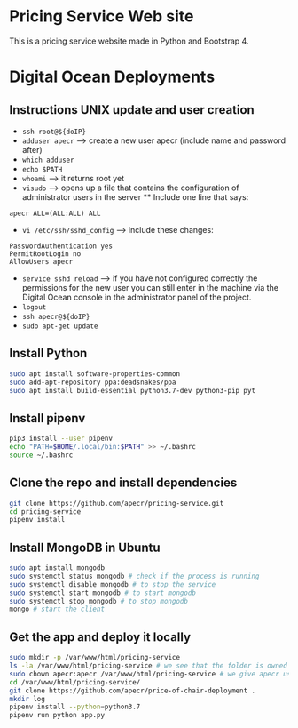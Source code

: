 # Pricing Service Web site

This is a pricing service website made in Python and Bootstrap 4.

# Digital Ocean Deployments

## Instructions UNIX update and user creation

* `ssh root@${doIP}`
* `adduser apecr` --> create a new user apecr (include name and password after)
* `which adduser`
* `echo $PATH`
* `whoami` --> it returns root yet
* `visudo` --> opens up a file that contains the configuration of administrator users in the server
** Include one line that says:
```
apecr ALL=(ALL:ALL) ALL
```

* `vi /etc/ssh/sshd_config` --> include these changes:
```
PasswordAuthentication yes
PermitRootLogin no
AllowUsers apecr
```

* `service sshd reload` --> if you have not configured correctly the permissions for the new user you can still enter in the machine via the Digital Ocean console in the administrator panel of the project.
* `logout`
* `ssh apecr@${doIP}`
* `sudo apt-get update`

## Install Python

```sh
sudo apt install software-properties-common
sudo add-apt-repository ppa:deadsnakes/ppa
sudo apt install build-essential python3.7-dev python3-pip pyt
```

## Install pipenv

```sh
pip3 install --user pipenv
echo "PATH=$HOME/.local/bin:$PATH" >> ~/.bashrc
source ~/.bashrc
```

## Clone the repo and install dependencies

```sh
git clone https://github.com/apecr/pricing-service.git
cd pricing-service
pipenv install
```

## Install MongoDB in Ubuntu

```sh
sudo apt install mongodb
sudo systemctl status mongodb # check if the process is running
sudo systemctl disable mongodb # to stop the service
sudo systemctl start mongodb # to start mongodb
sudo systemctl stop mongodb # to stop mongodb
mongo # start the client
```

## Get the app and deploy it locally

```sh
sudo mkdir -p /var/www/html/pricing-service
ls -la /var/www/html/pricing-service # we see that the folder is owned by user root
sudo chown apecr:apecr /var/www/html/pricing-service # we give apecr user and group to the folder
cd /var/www/html/pricing-service/
git clone https://github.com/apecr/price-of-chair-deployment .
mkdir log
pipenv install --python=python3.7
pipenv run python app.py
```




